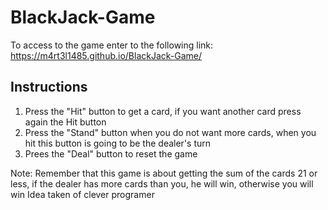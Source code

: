 # BlackJack-Game
To access to the game enter to the following link: https://m4rt3l1485.github.io/BlackJack-Game/
## Instructions
1. Press the "Hit" button to get a card, if you want another card press again the Hit button
2. Press the "Stand" button when you do not want more cards, when you hit this button is going to be the dealer's turn
3. Prees the "Deal" button to reset the game

Note: Remember that this game is about getting the sum of the cards 21 or less, if the dealer has more cards than you, he will win, otherwise you will win
Idea taken of clever programer
